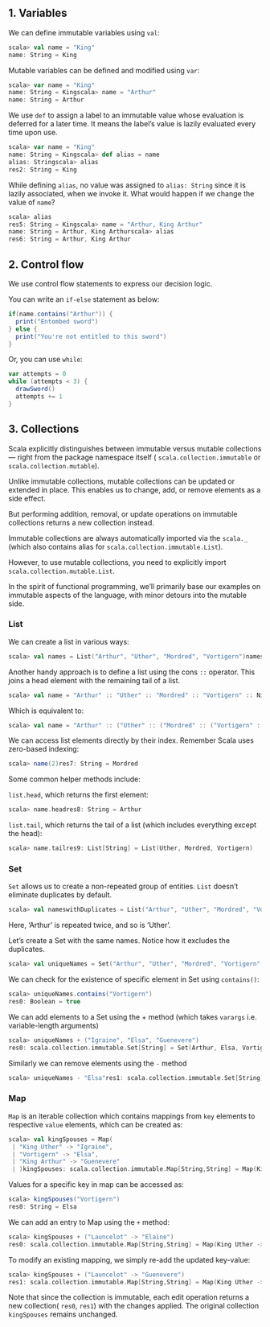 ## **1. Variables**

We can define immutable variables using `val`:

```scala
scala> val name = "King"
name: String = King
```

Mutable variables can be defined and modified using `var`:

```scala
scala> var name = "King"
name: String = Kingscala> name = "Arthur"
name: String = Arthur
```

We use `def` to assign a label to an immutable value whose evaluation is deferred for a later time. It means the label’s value is lazily evaluated every time upon use.

```scala
scala> var name = "King"
name: String = Kingscala> def alias = name
alias: Stringscala> alias
res2: String = King
```
While defining `alias`, no value was assigned to `alias: String` since it is lazily associated, when we invoke it. What would happen if we change the value of `name`?

```scala
scala> alias
res5: String = Kingscala> name = "Arthur, King Arthur"
name: String = Arthur, King Arthurscala> alias
res6: String = Arthur, King Arthur
```



## 2. Control flow

We use control flow statements to express our decision logic.

You can write an `if-else` statement as below:

```scala
if(name.contains("Arthur")) {
  print("Entombed sword")
} else {
  print("You're not entitled to this sword")
}
```

Or, you can use `while`:

```scala
var attempts = 0
while (attempts < 3) {
  drawSword()
  attempts += 1
}
```



## 3. Collections

Scala explicitly distinguishes between immutable versus mutable collections — right from the package namespace itself ( `scala.collection.immutable` or `scala.collection.mutable`).

Unlike immutable collections, mutable collections can be updated or extended in place. This enables us to change, add, or remove elements as a side effect.

But performing addition, removal, or update operations on immutable collections returns a new collection instead.

Immutable collections are always automatically imported via the `scala._ `(which also contains alias for `scala.collection.immutable.List`).

However, to use mutable collections, you need to explicitly import `scala.collection.mutable.List`.

In the spirit of functional programming, we’ll primarily base our examples on immutable aspects of the language, with minor detours into the mutable side.



### **List**

We can create a list in various ways:

```scala
scala> val names = List("Arthur", "Uther", "Mordred", "Vortigern")names: List[String] = List(Arthur, Uther, Mordred, Vortigern)
```

Another handy approach is to define a list using the cons `::` operator. This joins a head element with the remaining tail of a list.

```scala
scala> val name = "Arthur" :: "Uther" :: "Mordred" :: "Vortigern" :: Nilname: List[String] = List(Arthur, Uther, Mordred, Vortigern)
```

Which is equivalent to:

```scala
scala> val name = "Arthur" :: ("Uther" :: ("Mordred" :: ("Vortigern" :: Nil)))name: List[String] = List(Arthur, Uther, Mordred, Vortigern)
```

We can access list elements directly by their index. Remember Scala uses zero-based indexing:

```scala
scala> name(2)res7: String = Mordred
```

Some common helper methods include:

`list.head`, which returns the first element:

```scala
scala> name.headres8: String = Arthur
```

`list.tail`, which returns the tail of a list (which includes everything except the head):

```scala
scala> name.tailres9: List[String] = List(Uther, Mordred, Vortigern)
```

### **Set**

`Set` allows us to create a non-repeated group of entities. `List` doesn’t eliminate duplicates by default.

```scala
scala> val nameswithDuplicates = List("Arthur", "Uther", "Mordred", "Vortigern", "Arthur", "Uther")nameswithDuplicates: List[String] = List(Arthur, Uther, Mordred, Vortigern, Arthur, Uther)
```

Here, ‘Arthur’ is repeated twice, and so is ‘Uther’.

Let’s create a Set with the same names. Notice how it excludes the duplicates.

```scala
scala> val uniqueNames = Set("Arthur", "Uther", "Mordred", "Vortigern", "Arthur", "Uther")uniqueNames: scala.collection.immutable.Set[String] = Set(Arthur, Uther, Mordred, Vortigern)
```

We can check for the existence of specific element in Set using `contains()`:

```scala
scala> uniqueNames.contains("Vortigern")
res0: Boolean = true
```

We can add elements to a Set using the + method (which takes `varargs` i.e. variable-length arguments)

```scala
scala> uniqueNames + ("Igraine", "Elsa", "Guenevere")
res0: scala.collection.immutable.Set[String] = Set(Arthur, Elsa, Vortigern, Guenevere, Mordred, Igraine, Uther)
```

Similarly we can remove elements using the `-` method

```scala
scala> uniqueNames - "Elsa"res1: scala.collection.immutable.Set[String] = Set(Arthur, Uther, Mordred, Vortigern)
```

### **Map**

`Map` is an iterable collection which contains mappings from `key` elements to respective `value` elements, which can be created as:

```scala
scala> val kingSpouses = Map(
 | "King Uther" -> "Igraine",
 | "Vortigern" -> "Elsa",
 | "King Arthur" -> "Guenevere"
 | )kingSpouses: scala.collection.immutable.Map[String,String] = Map(King Uther -> Igraine, Vortigern -> Elsa, King Arthur -> Guenevere)
```

Values for a specific key in map can be accessed as:

```scala
scala> kingSpouses("Vortigern")
res0: String = Elsa
```

We can add an entry to Map using the `+` method:

```scala
scala> kingSpouses + ("Launcelot" -> "Elaine")
res0: scala.collection.immutable.Map[String,String] = Map(King Uther -> Igraine, Vortigern -> Elsa, King Arthur -> Guenevere, Launcelot -> Elaine)
```

To modify an existing mapping, we simply re-add the updated key-value:

```scala
scala> kingSpouses + ("Launcelot" -> "Guenevere")
res1: scala.collection.immutable.Map[String,String] = Map(King Uther -> Igraine, Vortigern -> Elsa, King Arthur -> Guenevere, Launcelot -> Guenevere)
```

Note that since the collection is immutable, each edit operation returns a new collection( `res0`, `res1`) with the changes applied. The original collection `kingSpouses` remains unchanged.

